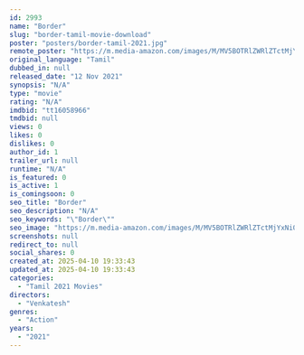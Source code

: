 ```yaml
---
id: 2993
name: "Border"
slug: "border-tamil-movie-download"
poster: "posters/border-tamil-2021.jpg"
remote_poster: "https://m.media-amazon.com/images/M/MV5BOTRlZWRlZTctMjYxNi00YWI0LTg2ZjgtM2I1OWZhZDAwMzU3XkEyXkFqcGdeQXVyMTQ1MzIwODE0._V1_SX300.jpg"
original_language: "Tamil"
dubbed_in: null
released_date: "12 Nov 2021"
synopsis: "N/A"
type: "movie"
rating: "N/A"
imdbid: "tt16058966"
tmdbid: null
views: 0
likes: 0
dislikes: 0
author_id: 1
trailer_url: null
runtime: "N/A"
is_featured: 0
is_active: 1
is_comingsoon: 0
seo_title: "Border"
seo_description: "N/A"
seo_keywords: "\"Border\""
seo_image: "https://m.media-amazon.com/images/M/MV5BOTRlZWRlZTctMjYxNi00YWI0LTg2ZjgtM2I1OWZhZDAwMzU3XkEyXkFqcGdeQXVyMTQ1MzIwODE0._V1_SX300.jpg"
screenshots: null
redirect_to: null
social_shares: 0
created_at: 2025-04-10 19:33:43
updated_at: 2025-04-10 19:33:43
categories:
  - "Tamil 2021 Movies"
directors:
  - "Venkatesh"
genres:
  - "Action"
years:
  - "2021"
---
```

